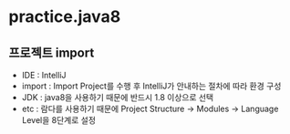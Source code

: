 # practice.java8

## 프로젝트 import

* IDE : IntelliJ
* import : Import Project를 수행 후 IntelliJ가 안내하는 절차에 따라 환경 구성
* JDK : java8을 사용하기 때문에 반드시 1.8 이상으로 선택
* etc : 람다를 사용하기 때문에 Project Structure -> Modules -> Language Level을 8단계로 설정
